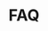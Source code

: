 ---
title: "FAQ"
description: "Libero consequuntur doloremque amet, cum fugiat ipsam blanditiis corrupti praesentium quis."
draft: false
layout: "faqs"
# faq
faq:
  enable: true
  subtitle: "We Are Delta"
  title: "Frequently Asked Questions"
  description: "Vestibulum ante ipsum primis in faucibus orci luctus ultrices posuere cubilia Curae Donec"
  button:
    enable: true
    label: "Ask Question"
    icon: "fas fa-arrow-right"
    link: "contact/"
  faq_list:
  - title: "How can I integrate Avocode to my current tool stack?"
    content: 'The Service is provided for free during this pilot project, and is provided "as is" with is not committed to any level of service or availability of the Service.
    A further If you enter into this agreement on behalf of a company, you hereby agree that the company is responsible under this Agreement for all actions and omissions'
  - title: "How can I use Avocode with cloud documents?"
    content: 'The Service is provided for free during this pilot project, and is provided "as is" with is not committed to any level of service or availability of the Service.'
  - title: "If I cancel, can I archive my designs to keep them safe?"
    content: "A further If you enter into this agreement on behalf of a company, you hereby agree that the company is responsible under this Agreement for all actions and omissions "
  - title: "How can I adjust user permissions & admin provileges?"
    content: "The difference between and premium product consist number of components, plugins, page in each. The Free versions contain only a few elements and pages that."
---